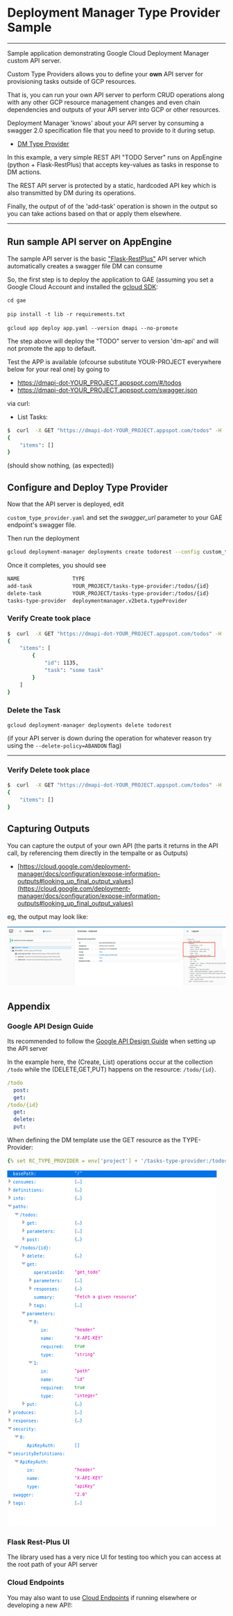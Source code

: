 
# Deployment Manager Type Provider Sample

---

Sample application demonstrating Google Cloud Deployment Manager custom API server.

Custom Type Providers allows you to define your **own** API server for provisioning tasks outside of GCP resources.

That is, you can run your own API server to perform CRUD operations along with any other GCP resource management changes and even
chain dependencies and outputs of your API server into GCP or other resources.

Deployment Manager 'knows' about your API server by consuming a swagger 2.0 specification file that you need to provide to it during setup.

- [DM Type Provider](https://cloud.google.com/deployment-manager/docs/configuration/type-providers/process-adding-api)

In this example, a very simple REST API "TODO Server" runs on AppEngine (python + Flask-RestPlus) that accepts key-values as tasks in response to DM actions.

The REST API server is protected by a static, hardcoded API key which is also transmitted by DM during its operations.

Finally, the output of of the 'add-task' operation is shown in the output so you can take actions based on that or apply them elsewhere.

---

## Run sample API server on AppEngine


The sample API server is the basic ["Flask-RestPlus"](https://flask-restplus.readthedocs.io/en/stable/) API server which automatically creates a 
swagger file DM can consume

So, the first step is to deploy the application to GAE (assuming you set a Google Cloud Account and installed the [gcloud SDK](https://cloud.google.com/sdk/downloads):

```
cd gae

pip install -t lib -r requirements.txt

gcloud app deploy app.yaml --version dmapi --no-promote
```

The step above will deploy the "TODO" server to version 'dm-api' and will not promote the app to default.

Test the APP is available (ofcourse substitute YOUR-PROJECT everywhere below for your real one) by going to 

- https://dmapi-dot-YOUR_PROJECT.appspot.com/#/todos
- https://dmapi-dot-YOUR_PROJECT.appspot.com/swagger.json

via curl:

- List Tasks:
```bash
$  curl  -X GET "https://dmapi-dot-YOUR_PROJECT.appspot.com/todos" -H 'X-API-KEY: foo'
{
    "items": []
}
```
(should show nothing, (as expected))


## Configure and Deploy Type Provider

Now that the API server is deployed, edit

```custom_type_provider.yaml``` and set the *swagger_url* parameter to your GAE endpoint's swagger file.

Then run the deployment

```bash
gcloud deployment-manager deployments create todorest --config custom_type_provider.yaml
```

Once it completes, you should see

```bash
NAME                 TYPE                                                 STATE      ERRORS  INTENT
add-task             YOUR_PROJECT/tasks-type-provider:/todos/{id}         COMPLETED  []
delete-task          YOUR_PROJECT/tasks-type-provider:/todos/{id}         COMPLETED  []
tasks-type-provider  deploymentmanager.v2beta.typeProvider                COMPLETED  []
```

### Verify Create took place

```bash
$  curl  -X GET "https://dmapi-dot-YOUR_PROJECT.appspot.com/todos" -H 'X-API-KEY: foo'
{
    "items": [
        {
            "id": 1135, 
            "task": "some task"
        }
    ]
}
```


### Delete the Task

```
gcloud deployment-manager deployments delete todorest
```

(if your API server is down during the operation for whatever reason try using the ```--delete-policy=ABANDON``` flag)


---

### Verify Delete took place

```bash
$  curl  -X GET "https://dmapi-dot-YOUR_PROJECT.appspot.com/todos" -H 'X-API-KEY: foo'
{
    "items": []
}
```




## Capturing Outputs

You can capture the output of your own API (the parts it returns in the API call, by referencing them directly in  the tempalte or as Outputs)

- [https://cloud.google.com/deployment-manager/docs/configuration/expose-information-outputs#looking_up_final_output_values](https://cloud.google.com/deployment-manager/docs/configuration/expose-information-outputs#looking_up_final_output_values)


eg, the output may look like:

![alt text](images/dm_output.png)


## Appendix

### Google API Design Guide

Its recommended to follow the [Google API Design Guide](https://cloud.google.com/apis/design/standard_methods) when setting up
the API server

In the example here, the (Create, List) operations occur at the collection ```/todo``` while the (DELETE,GET,PUT) happens on the resource:
```/todo/{id}```.

```yaml
/todo
  post:
  get:
/todo/{id}
  get:
  delete:
  put:
```

When defining the DM template use the GET resource as the TYPE-Provider:
```yaml
{% set RC_TYPE_PROVIDER = env['project'] + '/tasks-type-provider:/todos/{id}' %}
```
![alt text](images/api_spec.png)

### Flask Rest-Plus UI

The library used has a very nice UI for testing too which you can access at the root path of your API server

### Cloud Endpoints
You may also want to use [Cloud Endpoints](https://cloud.google.com/endpoints/) if running elsewhere or developing a new API!:

